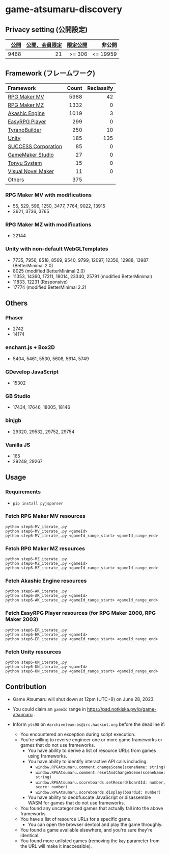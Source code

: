 game-atsumaru-discovery
=============

## Privacy setting (公開設定)

| [公開](data/public.txt) | [公開、会員限定](data/public_payment.txt) | [限定公開](data/key_valid.txt) | 非公開 |
| ---: | -: | -----: | -------: |
| 9468 | 21 | >= 306 | <= 19959 |

## Framework (フレームワーク)

| Framework                    | Count | Reclassify |
| :--------------------------- | ----: | ---------: |
| [RPG Maker MV][MV]           |  5988 |         42 |
| [RPG Maker MZ][MZ]           |  1332 |          0 |
| [Akashic Engine][AK]         |  1019 |          3 |
| [EasyRPG Player][ER]         |   299 |          0 |
| [TyranoBuilder][TY]          |   250 |         10 |
| [Unity][UN]                  |   185 |        135 |
| [SUCCESS Corporation][SU]    |    85 |          0 |
| [GameMaker Studio][GM]       |    27 |          0 |
| [Tonyu System][TO]           |    15 |          0 |
| [Visual Novel Maker][VN]     |    11 |          0 |
| Others                       |   375 |            |

[MV]: https://rpgmakerofficial.com/product/mv/
[MZ]: https://rpgmakerofficial.com/product/mz/
[AK]: https://akashic-games.github.io/
[ER]: https://atsumaru.github.io/api-references/download/200x-player/
[TY]: https://tyranobuilder.com/
[UN]: https://unity.com/
[SU]: https://www.success-corp.co.jp/
[GM]: https://gamemaker.io/
[TO]: https://www.tonyu.jp/
[VN]: https://visualnovelmaker.com/

### RPG Maker MV with modifications
- 55, 529, 596, 1250, 3477, 7764, 9022, 13915
- 3621, 3736, 3765

### RPG Maker MZ with modifications
- 22144

### Unity with non-default WebGLTemplates
- 7735, 7956, 8518, 8569, 9540, 9799, 12097, 12356, 12988, 13987 (BetterMinimal 2.0)
- 8025 (modified BetterMinimal 2.0)
- 11353, 14360, 17211, 18014, 23340, 25791 (modified BetterMinimal)
- 11833, 12231 (Responsive)
- 17774 (modified BetterMinimal 2.2)

## Others

### Phaser
- 2742
- 14174

### enchant.js + Box2D
- 5404, 5461, 5530, 5608, 5614, 5749

### GDevelop JavaScript
- 15302

### GB Studio
- 17434, 17646, 18005, 18146

### binjgb
- 29320, 29532, 29752, 29754

### Vanilla JS
- 165
- 29249, 29267

## Usage

### Requirements

- `pip install pyjsparser`

### Fetch RPG Maker MV resources

```
python step6-MV_iterate_.py
python step6-MV_iterate_.py <gameId>
python step6-MV_iterate_.py <gameId_range_start> <gameId_range_end>
```

### Fetch RPG Maker MZ resources

```
python step6-MZ_iterate_.py
python step6-MZ_iterate_.py <gameId>
python step6-MZ_iterate_.py <gameId_range_start> <gameId_range_end>
```

### Fetch Akashic Engine resources

```
python step6-AK_iterate_.py
python step6-AK_iterate_.py <gameId>
python step6-AK_iterate_.py <gameId_range_start> <gameId_range_end>
```

### Fetch EasyRPG Player resources (for RPG Maker 2000, RPG Maker 2003)

```
python step6-ER_iterate_.py
python step6-ER_iterate_.py <gameId>
python step6-ER_iterate_.py <gameId_range_start> <gameId_range_end>
```

### Fetch Unity resources

```
python step6-UN_iterate_.py
python step6-UN_iterate_.py <gameId>
python step6-UN_iterate_.py <gameId_range_start> <gameId_range_end>
```

## Contribution

- Game Atsumaru will shut down at 12pm (UTC+9) on June 28, 2023.

- You could claim an `gameId` range in https://pad.notkiska.pw/p/game-atsumaru .

- Inform `yts98` on `#archiveteam-bs@irc.hackint.org` before the deadline if:
    - You encountered an exception during script execution.
    - You're willing to reverse engineer one or more game frameworks or games that do not use frameworks.
        - You have ability to derive a list of resource URLs from games using frameworks.
        - You have ability to identify interactive API calls including:
            - `window.RPGAtsumaru.comment.changeScene(sceneName: string)`
            - `window.RPGAtsumaru.comment.resetAndChangeScene(sceneName: string)`
            - `window.RPGAtsumaru.scoreboards.setRecord(boardId: number, score: number)`
            - `window.RPGAtsumaru.scoreboards.display(boardId: number)`
        - You have ability to deobfuscate JavaScript or disassemble WASM for games that do not use frameworks.
    - You found any uncategorized games that actually fall into the above frameworks.
    - You have a list of resource URLs for a specific game.
        - You can open the browser devtool and play the game throughly.
    - You found a game available elsewhere, and you're sure they're identical.
    - You found more unlisted games (removing the `key` parameter from the URL will make it inaccessible).